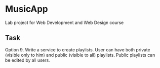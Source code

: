 # MusicApp
Lab project for Web Development and Web Design course

## Task
Option 9. 
Write a service to create playlists. 
User can have both private (visible only to him) and public (visible to all) playlists. 
Public playlists can be edited by all users.

